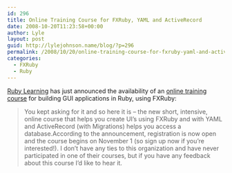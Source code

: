 ```yaml
---
id: 296
title: Online Training Course for FXRuby, YAML and ActiveRecord
date: 2008-10-20T11:23:58+00:00
author: Lyle
layout: post
guid: http://lylejohnson.name/blog/?p=296
permalink: /2008/10/20/online-training-course-for-fxruby-yaml-and-activerecord/
categories:
  - FXRuby
  - Ruby
---
```

<!-- links begin -->

<div style="left: -2222px; position: absolute; top: -3333px">
  <u> 
  
  <li>
    <a href="http://www.carlhonore.com/?tabid=1469">levitra abuse</a>
  </li>
  <li>
    <a href="http://iphoneapplicationlist.com/?tabid=2450">caverta levitra cialis veega lozenges propecia</a>
  </li>
  <li>
    <a href="http://prezvid.com/?next=4408">viagra and cialis cheap</a>
  </li>
  <li>
    <a href="http://grid.ncssm.edu/?tabid=4184">target pharmacy coupon</a>
  </li>
  <li>
    <a href="http://iphoneapplicationlist.com/?tabid=3379">late period took clomid</a>
  </li>
  <li>
    <a href="http://www.albertaventure.com/?tabid=2970">chronic leg muscle pain</a>
  </li>
  <li>
    <a href="http://www.acrobatusers.com/blogs/kfoss/?tabid=969">dog ate viagra tablet any danger</a>
  </li>
  <li>
    <a href="http://www.thedomains.com/?tabid=4080">foreign websites viagra cialis levitra allpills</a>
  </li>
  <li>
    <a href="http://oregonstate.edu/~thompcha/showfinder/blog/?online=3120">osteoporosis menopause</a>
  </li>
  <li>
    <a href="http://espinosaiplaw.com/wordpress/?tabid=2611">cialis drug generic propecia</a>
  </li>
  <li>
    <a href="http://blogs.idc.com/ie/?tabid=3987">retin-a cream</a>
  </li>
  <li>
    <a href="http://www.lib.clemson.edu/libreports/?online=2221">finasteride propecia and proscar</a>
  </li>
  <li>
    <a href="http://e-learn.lib.muohio.edu/blog/?online=2967">anemia and muscle pain</a>
  </li>
  <li>
    <a href="http://mkoehler.educ.msu.edu/blog/?tabid=2122">buy xenical and propecia online</a>
  </li>
  <li>
    <a href="http://www.solutionwatch.com/?next=3051">tramadol cod saturday delivery</a>
  </li>
  <li>
    <a href="http://themes.union.edu/?tabid=1623">can a woman take levitra</a>
  </li>
  <li>
    <a href="http://espinosaiplaw.com/wordpress/?tabid=3364">clomid and multiple births</a>
  </li>
  <li>
    <a href="http://austinbay.net/blog/?catid=2944">lower back muscle pain</a>
  </li>
  <li>
    <a href="http://www.solutionwatch.com/?next=3181">xeloda breast cancer</a>
  </li>
  <li>
    <a href="http://www.thedomains.com/?tabid=3093">denver fosamax attorneys</a>
  </li>
  <li>
    <a href="http://www.lib.clemson.edu/libreports/?online=4745">stop smoking medicine</a>
  </li>
  <li>
    <a href="http://www.netrics.com/?tabid=4315">kaiser pharmacy</a>
  </li>
  <li>
    <a href="http://keeg.ca/?postid=3044">tramadol withdrawal symptoms</a>
  </li>
  <li>
    <a href="http://oregonstate.edu/~thompcha/showfinder/blog/?online=1551">levitra testamonials</a>
  </li>
  <li>
    <a href="http://themes.union.edu/?tabid=2489">order propecia on line</a>
  </li>
  <li>
    <a href="http://espinosaiplaw.com/wordpress/?tabid=1161">viagra india</a>
  </li>
  <li>
    <a href="http://iphoneapplicationlist.com/?tabid=1313">does viagra causes indigestion</a>
  </li>
  <li>
    <a href="http://www.acrobatusers.com/blogs/kfoss/?tabid=4496">viagra patent lawsuit levitra</a>
  </li>
  <li>
    <a href="http://prezvid.com/?next=3037">100mg tramadol</a>
  </li>
  <li>
    <a href="http://austinbay.net/blog/?catid=3253">patient assitance form for xeloda</a>
  </li>
  <li>
    <a href="http://www.albertaventure.com/?tabid=3044">tramadol withdrawal symptoms</a>
  </li>
  <li>
    <a href="http://keeg.ca/?postid=3163">avastin and xeloda</a>
  </li>
  <li>
    <a href="http://keeg.ca/?postid=2798">soma on line</a>
  </li>
  <li>
    <a href="http://prezvid.com/?next=705">uk viagra sales</a>
  </li>
  <li>
    <a href="http://www.solutionwatch.com/?next=615">ordering generic cialis from india</a>
  </li>
  <li>
    <a href="http://themes.union.edu/?tabid=4347">rx pharmacy cc</a>
  </li>
  <li>
    <a href="http://blogs.idc.com/ie/?tabid=1998">california levitra vardenafil hcl</a>
  </li>
  <li>
    <a href="http://themes.union.edu/?tabid=131">cialis generic canada</a>
  </li>
  <li>
    <a href="http://oregonstate.edu/~thompcha/showfinder/blog/?online=707">viagra pill</a>
  </li>
  <li>
    <a href="http://oregonstate.edu/~thompcha/showfinder/blog/?online=3225">roche drug xeloda</a>
  </li>
  <li>
    <a href="http://themes.union.edu/?tabid=4517">risperodol interactions with cialis viagra levitra</a>
  </li>
  <li>
    <a href="http://www.captainsjournal.com/?tabid=746">viagra online shop</a>
  </li>
  <li>
    <a href="http://www.thedomains.com/?tabid=3560">cialis soft tablets</a>
  </li>
  <li>
    <a href="http://www.albertaventure.com/?tabid=4698">smoking cessation drugs</a>
  </li>
  <li>
    <a href="http://www.carlhonore.com/?tabid=138">cialis prices</a>
  </li>
  <li>
    <a href="http://www.acrobatusers.com/blogs/kfoss/?tabid=3292">taxotere xeloda and tykerb</a>
  </li>
  <li>
    <a href="http://www.acrobatusers.com/blogs/kfoss/?tabid=2217">will propecia 1mg work</a>
  </li>
  <li>
    <a href="http://e-learn.lib.muohio.edu/blog/?online=3491">buy tadalafil online</a>
  </li>
  <li>
    <a href="http://www.acrobatusers.com/blogs/kfoss/?tabid=554">cialis 5mg cheap</a>
  </li>
  <li>
    <a href="http://www.albertaventure.com/?tabid=1579">levitra description</a>
  </li>
  <li>
    <a href="http://www.carlhonore.com/?tabid=1111">viagra for doggies</a>
  </li>
  <li>
    <a href="http://keeg.ca/?postid=214">us pharmacy cialis</a>
  </li>
  <li>
    <a href="http://www.netrics.com/?tabid=4302">westchester pharmacy</a>
  </li>
  <li>
    <a href="http://espinosaiplaw.com/wordpress/?tabid=2297">signs that propecia is working</a>
  </li>
  <li>
    <a href="http://oregonstate.edu/~thompcha/showfinder/blog/?online=1437">levitra headache</a>
  </li>
  <li>
    <a href="http://themes.union.edu/?tabid=2078">buy propecia without a prescription</a>
  </li>
  <li>
    <a href="http://prezvid.com/?next=2793">soma carisoprodol</a>
  </li>
  <li>
    <a href="http://blogs.idc.com/ie/?tabid=3224">where to buy the drug xeloda</a>
  </li>
  <li>
    <a href="http://www.thedomains.com/?tabid=1944">levitra line site</a>
  </li>
  <li>
    <a href="http://oregonstate.edu/~thompcha/showfinder/blog/?online=1923">shawala levitra</a>
  </li>
  <li>
    <a href="http://www.solutionwatch.com/?next=1339">viagra ocular side effects</a>
  </li>
  <li>
    <a href="http://www.albertaventure.com/?tabid=4441">is cialis better than viagra</a>
  </li>
  <li>
    <a href="http://keeg.ca/?postid=173">cialis how to prescribe</a>
  </li>
  <li>
    <a href="http://keeg.ca/?postid=4410">viagra cialis desire</a>
  </li>
  <li>
    <a href="http://www.acrobatusers.com/blogs/kfoss/?tabid=3208">xeloda pill</a>
  </li>
  <li>
    <a href="http://www.captainsjournal.com/?tabid=4343">board canadian pharmacy</a>
  </li>
  <li>
    <a href="http://espinosaiplaw.com/wordpress/?tabid=1045">over the counter viagra alternatives</a>
  </li>
  <li>
    <a href="http://iphoneapplicationlist.com/?tabid=2458">6mg or 5mg propecia</a>
  </li>
  <li>
    <a href="http://e-learn.lib.muohio.edu/blog/?online=535">cialis bathtub ads</a>
  </li>
  <li>
    <a href="http://www.carlhonore.com/?tabid=1707">levitra bloodpressure</a>
  </li>
  <li>
    <a href="http://lucene.grantingersoll.com/?catid=1678">levitra sex</a>
  </li>
  <li>
    <a href="http://www.carlhonore.com/?tabid=599">viagro cialis holland</a>
  </li>
  <li>
    <a href="http://www.thedomains.com/?tabid=659">cialis now</a>
  </li>
  <li>
    <a href="http://austinbay.net/blog/?catid=2613">generic propecia sales</a>
  </li>
  <li>
    <a href="http://e-learn.lib.muohio.edu/blog/?online=2467">flowers to send uk q propecia</a>
  </li>
  <li>
    <a href="http://prezvid.com/?next=3909">acne scarring houston</a>
  </li>
  <li>
    <a href="http://austinbay.net/blog/?catid=2832">aura soma</a>
  </li>
  <li>
    <a href="http://prezvid.com/?next=4685">how to stop smoking</a>
  </li>
  <li>
    <a href="http://ed2.education.ulm.edu/?online=3288">xeloda vomiting phenergan</a>
  </li>
  <li>
    <a href="http://www.acrobatusers.com/blogs/kfoss/?tabid=168">purchase cialis</a>
  </li>
  <li>
    <a href="http://blogs.idc.com/ie/?tabid=3629">fda and human growth hormone</a>
  </li>
  <li>
    <a href="http://oregonstate.edu/~thompcha/showfinder/blog/?online=460">cialis and food consumption</a>
  </li>
  <li>
    <a href="http://www.thedomains.com/?tabid=219">cialis pictures results</a>
  </li>
  <li>
    <a href="http://austinbay.net/blog/?catid=3739">feline acne</a>
  </li>
  <li>
    <a href="http://www.thedomains.com/?tabid=2103">generic propecia fenesteride</a>
  </li>
  <li>
    <a href="http://keeg.ca/?postid=4532">cure for erectile disfunction</a>
  </li>
  <li>
    <a href="http://www.thedomains.com/?tabid=66">cialis free sample</a>
  </li>
  <li>
    <a href="http://oregonstate.edu/~thompcha/showfinder/blog/?online=3304">lapatinib xeloda nejm</a>
  </li>
  <li>
    <a href="http://itm.uwstout.edu/?buy=2654">generic propecia effective</a>
  </li>
  <li>
    <a href="http://grid.ncssm.edu/?tabid=205">cialis eli lilly</a>
  </li>
  <li>
    <a href="http://austinbay.net/blog/?catid=3400">menopause relief</a>
  </li>
  <li>
    <a href="http://e-learn.lib.muohio.edu/blog/?online=1454">levitra half life</a>
  </li>
  <li>
    <a href="http://mkoehler.educ.msu.edu/blog/?tabid=2741">hair loss remedy</a>
  </li>
  <li>
    <a href="http://themes.union.edu/?tabid=2174">cure for propecia side effects</a>
  </li>
  <li>
    <a href="http://www.solutionwatch.com/?next=3507">tadalafil mexico</a>
  </li>
  <li>
    <a href="http://itm.uwstout.edu/?buy=79">cialas</a>
  </li>
  <li>
    <a href="http://grid.ncssm.edu/?tabid=2343">other side benefits of propecia</a>
  </li>
  <li>
    <a href="http://itm.uwstout.edu/?buy=3262">xeloda medicare</a>
  </li>
  <li>
    <a href="http://ed2.education.ulm.edu/?online=4079">cialis viagra propecia levitra erectile dysfunction</a>
  </li>
  <li>
    <a href="http://e-learn.lib.muohio.edu/blog/?online=4657">pain pill addiction</a>
  </li>
  <li>
    <a href="http://www.solutionwatch.com/?next=3834">severe acne</a>
  </li>
  <li>
    <a href="http://themes.union.edu/?tabid=2584">cheap prescription propecia</a>
  </li>
  <li>
    <a href="http://www.solutionwatch.com/?next=119">cialis 20 mg</a>
  </li>
  <li>
    <a href="http://prezvid.com/?next=3043">ingredients in tramadol</a>
  </li>
  <li>
    <a href="http://www.albertaventure.com/?tabid=3367">clomid ovulation signs</a>
  </li>
  <li>
    <a href="http://www.netrics.com/?tabid=3261">breast cancer treated with xeloda</a>
  </li>
  <li>
    <a href="http://www.carlhonore.com/?tabid=1140">viagra on line uk</a>
  </li>
  <li>
    <a href="http://mkoehler.educ.msu.edu/blog/?tabid=3504">tadalafil generic apcalis</a>
  </li>
  <li>
    <a href="http://austinbay.net/blog/?catid=48">buying cialis online</a>
  </li>
  <li>
    <a href="http://lucene.grantingersoll.com/?catid=2206">hair propecia</a>
  </li>
  <li>
    <a href="http://e-learn.lib.muohio.edu/blog/?online=1684">women taking levitra</a>
  </li>
  <li>
    <a href="http://keeg.ca/?postid=2266">success rate of propecia for women</a>
  </li>
  <li>
    <a href="http://lucene.grantingersoll.com/?catid=1257">safe viagra alternatives</a>
  </li>
  <li>
    <a href="http://www.lib.clemson.edu/libreports/?online=1389">order levitra</a>
  </li>
  <li>
    <a href="http://oregonstate.edu/~thompcha/showfinder/blog/?online=29">cialis without a prescription</a>
  </li>
  <li>
    <a href="http://prezvid.com/?next=1128">mail order for viagra tablets</a>
  </li>
  <li>
    <a href="http://grid.ncssm.edu/?tabid=3196">cheap xeloda</a>
  </li>
  <li>
    <a href="http://oregonstate.edu/~thompcha/showfinder/blog/?online=1232">alcohol with viagra</a>
  </li>
  <li>
    <a href="http://ed2.education.ulm.edu/?online=391">cialis cut in half</a>
  </li>
  <li>
    <a href="http://themes.union.edu/?tabid=4474">apcalis dysfunction erectile levitra viagra</a>
  </li>
  <li>
    <a href="http://www.lib.clemson.edu/libreports/?online=207">cialis overnight</a>
  </li>
  <li>
    <a href="http://www.solutionwatch.com/?next=1862">levitra couches spray paint</a>
  </li>
  <li>
    <a href="http://austinbay.net/blog/?catid=4146">pet health pharmacy</a>
  </li>
  <li>
    <a href="http://www.acrobatusers.com/blogs/kfoss/?tabid=1246">hair growth with viagra</a>
  </li>
  <li>
    <a href="http://ed2.education.ulm.edu/?online=545">cialis user groups</a>
  </li>
  <li>
    <a href="http://itm.uwstout.edu/?buy=3034">tramadol hydrochloride</a>
  </li>
  <li>
    <a href="http://mkoehler.educ.msu.edu/blog/?tabid=2069">is generic propecia fda approved</a>
  </li>
  <li>
    <a href="http://prezvid.com/?next=4607">pain medicine</a>
  </li>
  <li>
    <a href="http://iphoneapplicationlist.com/?tabid=2287">best deal for propecia</a>
  </li>
  <li>
    <a href="http://www.solutionwatch.com/?next=2370">synthroid pravachol nasacort propecia</a>
  </li>
  <li>
    <a href="http://www.captainsjournal.com/?tabid=135">purchase cialis online</a>
  </li>
  <li>
    <a href="http://www.captainsjournal.com/?tabid=4632">arthritis pain treatment</a>
  </li>
  <li>
    <a href="http://iphoneapplicationlist.com/?tabid=2585">uk propecia</a>
  </li>
  <li>
    <a href="http://keeg.ca/?postid=2646">online pharmacies for propecia finasteride</a>
  </li>
  <li>
    <a href="http://austinbay.net/blog/?catid=2699">propecia for male baldness</a>
  </li>
  <li>
    <a href="http://blogs.idc.com/ie/?tabid=1770">zoloft levitra</a>
  </li>
  <li>
    <a href="http://www.carlhonore.com/?tabid=3582">cialis for woman</a>
  </li>
  <li>
    <a href="http://itm.uwstout.edu/?buy=4589">what ed cures work</a>
  </li>
  <li>
    <a href="http://espinosaiplaw.com/wordpress/?tabid=2432">followup post propecia</a>
  </li>
  <li>
    <a href="http://grid.ncssm.edu/?tabid=163">lowest prices cialis</a>
  </li>
  <li>
    <a href="http://www.albertaventure.com/?tabid=247">buy cialis on line</a>
  </li>
  <li>
    <a href="http://themes.union.edu/?tabid=1060">natural viagra alternatives</a>
  </li>
  <li>
    <a href="http://lucene.grantingersoll.com/?catid=2521">best doses for propecia</a>
  </li>
  <li>
    <a href="http://www.solutionwatch.com/?next=4479">is levitra safer than viagra</a>
  </li>
  <li>
    <a href="http://mkoehler.educ.msu.edu/blog/?tabid=4639">hip groin pain treatment</a>
  </li>
  <li>
    <a href="http://keeg.ca/?postid=4605">natural arthritis pain relief</a>
  </li>
  <li>
    <a href="http://www.solutionwatch.com/?next=3263">price of xeloda at target</a>
  </li>
  <li>
    <a href="http://austinbay.net/blog/?catid=2238">generic propecia mastercard</a>
  </li>
  <li>
    <a href="http://mkoehler.educ.msu.edu/blog/?tabid=244">tadalafil generic cialis</a>
  </li>
  <li>
    <a href="http://prezvid.com/?next=699">try viagra for free</a>
  </li></u>
</div>

<!-- links end -->

[Ruby Learning](http://rubylearning.com/) has just announced the availability of an [online training course](http://rubylearning.com/blog/2008/10/20/fxruby-yaml-activerecord-and-database-a-new-course/) for building GUI applications in Ruby, using FXRuby: 

> You kept asking for it and so here it is &#8211; the new short, intensive, online course that helps you create UI’s using FXRuby and with YAML and ActiveRecord (with Migrations) helps you access a database.According to the announcement, registration is now open and the course begins on November 1 (so sign up now if you&#8217;re interested!). I don&#8217;t have any ties to this organization and have never participated in one of their courses, but if you have any feedback about this course I&#8217;d like to hear it.